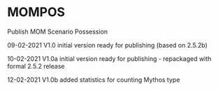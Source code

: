 # MOMPOS

Publish MOM Scenario Possession


09-02-2021 V1.0 initial version ready for publishing (based on 2.5.2b)

10-02-2021 V1.0a initial version ready for publishing - repackaged with formal 2.5.2 release

12-02-2021 V1.0b added statistics for counting Mythos type
